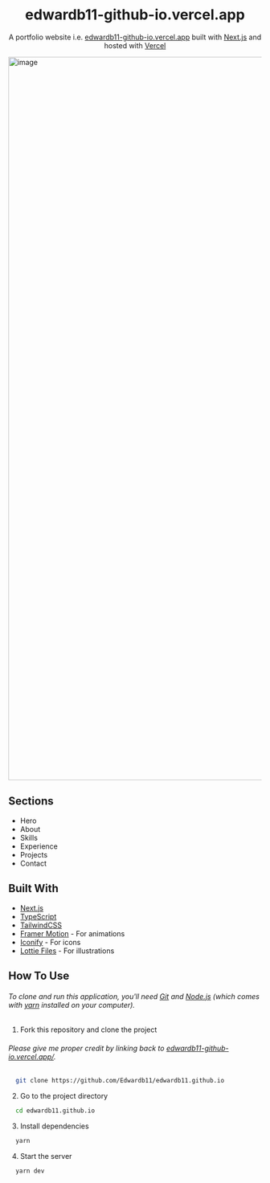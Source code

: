 <h1 align="center">
 edwardb11-github-io.vercel.app
</h1>

<p align="center">
  A portfolio website i.e. <a href="https://edwardb11-github-io.vercel.app/" target="_blank">edwardb11-github-io.vercel.app</a> built with <a href="https://nextjs.org/" target="_blank">Next.js</a> and hosted with <a href="https://vercel.com/" target="_blank">Vercel</a>
</p>

<img width="1440" alt="image" src="https://github.com/user-attachments/assets/591c3792-a4f9-4867-9eab-d880dcd54bdc">

## Sections

- Hero
- About
- Skills
- Experience
- Projects
- Contact

## Built With

- [Next.js](https://nextjs.org/)
- [TypeScript](https://www.typescriptlang.org/)
- [TailwindCSS](https://tailwindcss.com/)
- [Framer Motion](https://www.framer.com/motion/) - For animations
- [Iconify](https://icon-sets.iconify.design/) - For icons
- [Lottie Files](https://lottiefiles.com/) - For illustrations

## How To Use

###### To clone and run this application, you'll need [Git](https://git-scm.com) and [Node.js](https://nodejs.org/en/download/) (which comes with [yarn](https://yarnpkg.com) installed on your computer).

1. Fork this repository and clone the project

###### Please give me proper credit by linking back to [edwardb11-github-io.vercel.app/](https://edwardb11-github-io.vercel.app/).

```bash
  git clone https://github.com/Edwardb11/edwardb11.github.io
```

2. Go to the project directory

```bash
  cd edwardb11.github.io
```

3. Install dependencies

```bash
  yarn
```

4. Start the server

```bash
  yarn dev
```

